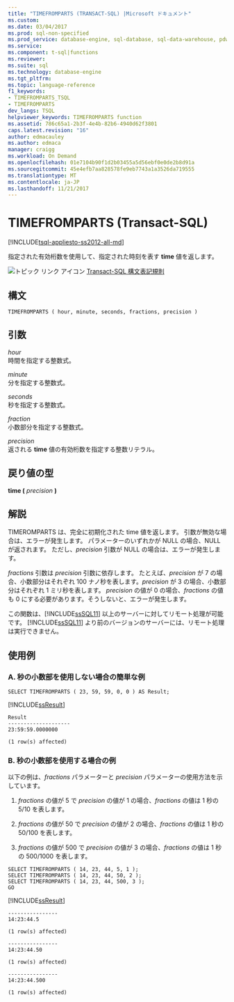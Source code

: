 ```yaml
---
title: "TIMEFROMPARTS (TRANSACT-SQL) |Microsoft ドキュメント"
ms.custom: 
ms.date: 03/04/2017
ms.prod: sql-non-specified
ms.prod_service: database-engine, sql-database, sql-data-warehouse, pdw
ms.service: 
ms.component: t-sql|functions
ms.reviewer: 
ms.suite: sql
ms.technology: database-engine
ms.tgt_pltfrm: 
ms.topic: language-reference
f1_keywords:
- TIMEFROMPARTS_TSQL
- TIMEFROMPARTS
dev_langs: TSQL
helpviewer_keywords: TIMEFROMPARTS function
ms.assetid: 786c65a1-2b3f-4e4b-82b6-4940d62f3801
caps.latest.revision: "16"
author: edmacauley
ms.author: edmaca
manager: craigg
ms.workload: On Demand
ms.openlocfilehash: 01e7104b90f1d2b03455a5d56ebf0e0de2b8d91a
ms.sourcegitcommit: 45e4efb7aa828578fe9eb7743a1a3526da719555
ms.translationtype: MT
ms.contentlocale: ja-JP
ms.lasthandoff: 11/21/2017
---
```

# <a name="timefromparts-transact-sql"></a>TIMEFROMPARTS (Transact-SQL)
[!INCLUDE[tsql-appliesto-ss2012-all-md](../../includes/tsql-appliesto-ss2012-all-md.md)]

  指定された有効桁数を使用して、指定された時刻を表す **time** 値を返します。  
  
 ![トピック リンク アイコン](../../database-engine/configure-windows/media/topic-link.gif "トピック リンク アイコン") [Transact-SQL 構文表記規則](../../t-sql/language-elements/transact-sql-syntax-conventions-transact-sql.md)  
  
## <a name="syntax"></a>構文  
  
```  
TIMEFROMPARTS ( hour, minute, seconds, fractions, precision )  
```  
  
## <a name="arguments"></a>引数  
 *hour*  
 時間を指定する整数式。  
  
 *minute*  
 分を指定する整数式。  
  
 *seconds*  
 秒を指定する整数式。  
  
 *fraction*  
 小数部分を指定する整数式。  
  
 *precision*  
 返される **time** 値の有効桁数を指定する整数リテラル。  
  
## <a name="return-types"></a>戻り値の型  
 **time (** *precision* **)**  
  
## <a name="remarks"></a>解説  
 TIMEROMPARTS は、完全に初期化された time 値を返します。 引数が無効な場合は、エラーが発生します。 パラメーターのいずれかが NULL の場合、NULL が返されます。 ただし、*precision* 引数が NULL の場合は、エラーが発生します。  
  
 *fractions* 引数は *precision* 引数に依存します。 たとえば、*precision* が 7 の場合、小数部分はそれぞれ 100 ナノ秒を表します。*precision* が 3 の場合、小数部分はそれぞれ 1 ミリ秒を表します。 *precision* の値が 0 の場合、*fractions* の値も 0 にする必要があります。そうしないと、エラーが発生します。  
  
 この関数は、[!INCLUDE[ssSQL11](../../includes/sssql11-md.md)] 以上のサーバーに対してリモート処理が可能です。 [!INCLUDE[ssSQL11](../../includes/sssql11-md.md)] より前のバージョンのサーバーには、リモート処理は実行できません。  
  
## <a name="examples"></a>使用例  
  
### <a name="a-simple-example-without-fractions-of-a-second"></a>A. 秒の小数部を使用しない場合の簡単な例  
  
```  
SELECT TIMEFROMPARTS ( 23, 59, 59, 0, 0 ) AS Result;  
```  
  
 [!INCLUDE[ssResult](../../includes/ssresult-md.md)]  
  
```  
Result  
--------------------  
23:59:59.0000000  
  
(1 row(s) affected)  
```  
  
### <a name="b-example-with-fractions-of-a-second"></a>B. 秒の小数部を使用する場合の例  
 以下の例は、*fractions* パラメーターと *precision* パラメーターの使用方法を示しています。  
  
1.  *fractions* の値が 5 で *precision* の値が 1 の場合、*fractions* の値は 1 秒の 5/10 を表します。  
  
2.  *fractions* の値が 50 で *precision* の値が 2 の場合、*fractions* の値は 1 秒の 50/100 を表します。  
  
3.  *fractions* の値が 500 で *precision* の値が 3 の場合、*fractions* の値は 1 秒の 500/1000 を表します。  
  
```tsql  
SELECT TIMEFROMPARTS ( 14, 23, 44, 5, 1 );  
SELECT TIMEFROMPARTS ( 14, 23, 44, 50, 2 );  
SELECT TIMEFROMPARTS ( 14, 23, 44, 500, 3 );  
GO  
```  
  
 [!INCLUDE[ssResult](../../includes/ssresult-md.md)]  
  
```  
----------------  
14:23:44.5  
  
(1 row(s) affected)  
  
----------------  
14:23:44.50  
  
(1 row(s) affected)  
  
----------------  
14:23:44.500  
  
(1 row(s) affected)  
```  
  

